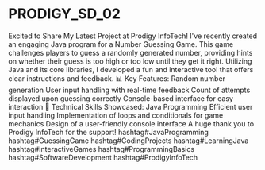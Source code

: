 # PRODIGY_SD_02
Excited to Share My Latest Project at Prodigy InfoTech! 
I've recently created an engaging Java program for a Number Guessing Game. This game challenges players to guess a randomly generated number, providing hints on whether their guess is too high or too low until they get it right. Utilizing Java and its core libraries, I developed a fun and interactive tool that offers clear instructions and feedback.
📊 Key Features:
Random number generation
User input handling with real-time feedback
Count of attempts displayed upon guessing correctly
Console-based interface for easy interaction
🔧 Technical Skills Showcased:
Java Programming
Efficient user input handling
Implementation of loops and conditionals for game mechanics
Design of a user-friendly console interface
A huge thank you to Prodigy InfoTech for the support!
hashtag#JavaProgramming hashtag#GuessingGame hashtag#CodingProjects hashtag#LearningJava hashtag#InteractiveGames hashtag#ProgrammingBasics hashtag#SoftwareDevelopment hashtag#ProdigyInfoTech
